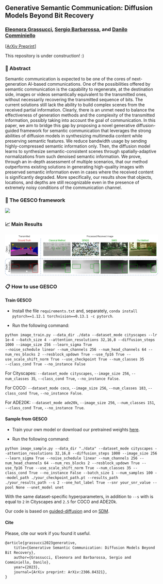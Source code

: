 ## Generative Semantic Communication: Diffusion Models Beyond Bit Recovery
### [Eleonora Grassucci](https://sites.google.com/uniroma1.it/eleonoragrassucci/home-page), [Sergio Barbarossa](https://sites.google.com/a/uniroma1.it/sergiobarbarossa/), and [Danilo Comminiello](https://danilocomminiello.site.uniroma1.it/)

[[ArXiv Preprint](https://arxiv.org/abs/2306.04321v1)]

This repository is under construction! :)

### :page_with_curl: Abstract
Semantic communication is expected to be one of the cores of next-generation AI-based communications. One of the possibilities offered by semantic communication is the capability to regenerate, at the destination side, images or videos semantically equivalent to the transmitted ones, without necessarily recovering the transmitted sequence of bits. The current solutions still lack the ability to build complex scenes from the received partial information. Clearly, there is an unmet need to balance the effectiveness of generation methods and the complexity of the transmitted information, possibly taking into account the goal of communication. In this paper, we aim to bridge this gap by proposing a novel generative diffusion-guided framework for semantic communication that leverages the strong abilities of diffusion models in synthesizing multimedia content while preserving semantic features. We reduce bandwidth usage by sending highly-compressed semantic information only. Then, the diffusion model learns to synthesize semantic-consistent scenes through spatially-adaptive normalizations from such denoised semantic information.
We prove, through an in-depth assessment of multiple scenarios,  that our method outperforms existing solutions in generating high-quality images with preserved semantic information even in cases where the received content is significantly degraded. More specifically, our results show that objects, locations, and depths are still recognizable even in the presence of extremely noisy conditions of the communication channel.

### :dart: The GESCO framework
<img src="architecture-Pagina-1.drawio.png"/>

### :chart_with_upwards_trend: Main Results

<img src="fig1-Pagina-1.drawio.png"/>

### :clipboard: How to use GESCO

#### Train GESCO

* Install the file `requirements.txt` and, separately, `conda install pytorch==1.12.1 torchvision==0.13.1 -c pytorch`.

* Run the following command:

```
python image_train.py --data_dir ./data --dataset_mode cityscapes --lr 1e-4 --batch_size 4 --attention_resolutions 32,16,8 --diffusion_steps 1000 --image_size 256 --learn_sigma True
--noise_schedule linear --num_channels 256 --num_head_channels 64 --num_res_blocks 2 --resblock_updown True --use_fp16 True --use_scale_shift_norm True --use_checkpoint True --num_classes 35
--class_cond True --no_instance False 
```

For Cityscapes: `--dataset_mode cityscapes`, `--image_size 256`, `--num_classes 35`, `--class_cond True`, `--no_instance False`.

For COCO: `--dataset_mode coco`, `--image_size 256`, `--num_classes 183`, `--class_cond True`, `--no_instance False`.

For ADE20K: `--dataset_mode ade20k`, `--image_size 256`, `--num_classes 151`, `--class_cond True`, `--no_instance True`.

#### Sample from GESCO

* Train your own model or download our pretrained weights [here]().

* Run the following command:

```
python image_sample.py --data_dir "./data" --dataset_mode cityscapes --attention_resolutions 32,16,8 --diffusion_steps 1000 --image_size 256 --learn_sigma True --noise_schedule linear --num_channels 256 --num_head_channels 64 --num_res_blocks 2 --resblock_updown True --use_fp16 True --use_scale_shift_norm True --num_classes 35 --class_cond True --no_instance False --batch_size 1 --num_samples 100 --model_path ./your_checkpoint_path.pt --results_path ./your_results_path --s 2 --one_hot_label True --snr your_snr_value --pool None --unet_model unet 
```

With the same dataset-specific hyperparameters, in addition to `--s` with is equal to `2` in Cityscapes and `2.5` for COCO and ADE20k.

Our code is based on [guided-diffusion](https://github.com/openai/guided-diffusion) and on [SDM](https://github.com/WeilunWang/semantic-diffusion-model).

#### Cite
Please, cite our work if you found it useful.

```
@article{grassucci2023generative,
    title={Generative Semantic Communication: Diffusion Models Beyond Bit Recovery},
    author={Grassucci, Eleonora and Barbarossa, Sergio and Comminiello, Danilo},
    year={2023},
    journal={ArXiv preprint: ArXiv:2306.04321},
}
```
